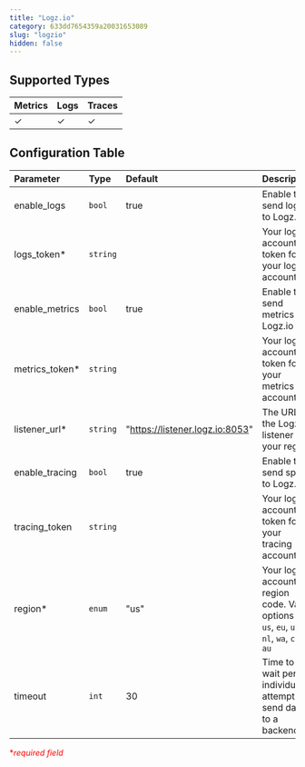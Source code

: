 ```yaml
---
title: "Logz.io"
category: 633dd7654359a20031653089
slug: "logzio"
hidden: false
---
```


## Supported Types

| Metrics | Logs | Traces |
| :------ | :--- | :----- |
| ✓       | ✓    | ✓      |

## Configuration Table

| Parameter       | Type     | Default                           | Description                                                                                   |
| :-------------- | :------- | :-------------------------------- | :-------------------------------------------------------------------------------------------- |
| enable_logs     | `bool`   | true                              | Enable to send logs to Logz.io                                                                |
| logs_token\*    | `string` |                                   | Your logz.io account token for your logs account                                              |
| enable_metrics  | `bool`   | true                              | Enable to send metrics to Logz.io                                                             |
| metrics_token\* | `string` |                                   | Your logz.io account token for your metrics account                                           |
| listener_url\*  | `string` | "<https://listener.logz.io:8053>" | The URL of the Logz.io listener in your region                                                |
| enable_tracing  | `bool`   | true                              | Enable to send spans to Logz.io                                                               |
| tracing_token   | `string` |                                   | Your logz.io account token for your tracing account                                           |
| region\*        | `enum`   | "us"                              | Your logz.io account region code. Valid options are: `us`, `eu`, `uk`, `nl`, `wa`, `ca`, `au` |
| timeout         | `int`    | 30                                | Time to wait per individual attempt to send data to a backend                                 |

<span style="color:red">\*_required field_</span>